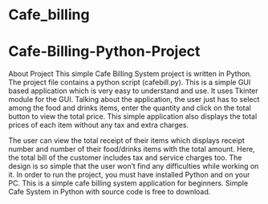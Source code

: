 # Cafe_billing
# Cafe-Billing-Python-Project

About Project
This simple Cafe Billing System project is written in Python. The project file contains a python script (cafebill.py). This is a simple GUI based application which is very easy to understand and use. It uses Tkinter module for the GUI. Talking about the application, the user just has to select among the food and drinks items, enter the quantity and click on the total button to view the total price. This simple application also displays the total prices of each item without any tax and extra charges.

The user can view the total receipt of their items which displays receipt number and number of their food/drinks items with the total amount. Here, the total bill of the customer includes tax and service charges too. The design is so simple that the user won’t find any difficulties while working on it. In order to run the project, you must have installed Python and on your PC. This is a simple cafe billing system application for beginners. Simple Cafe System in Python with source code is free to download.
